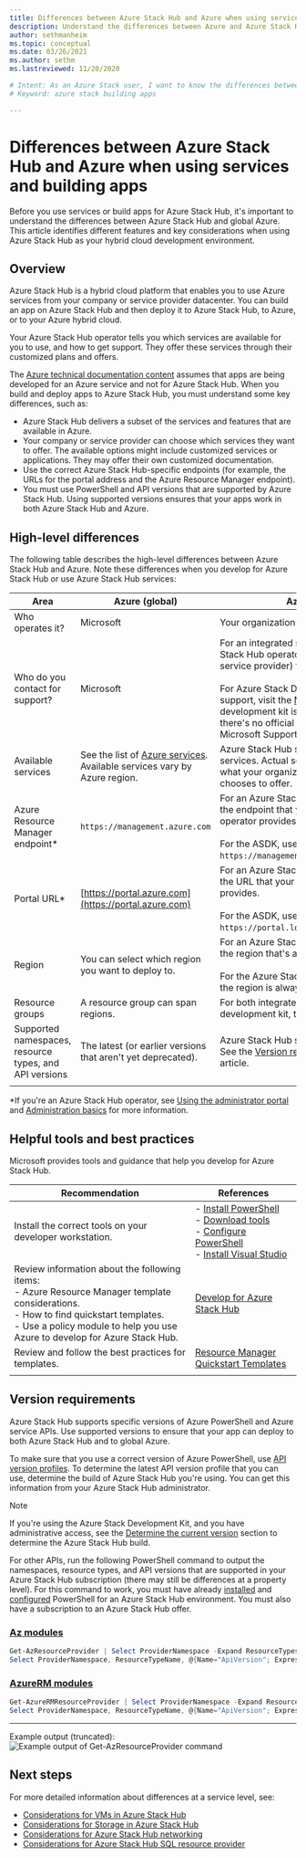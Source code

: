 ```yaml
---
title: Differences between Azure Stack Hub and Azure when using services and building apps
description: Understand the differences between Azure and Azure Stack Hub when using services and building apps.
author: sethmanheim
ms.topic: conceptual
ms.date: 03/26/2021
ms.author: sethm
ms.lastreviewed: 11/20/2020

# Intent: As an Azure Stack user, I want to know the differences between Azure and Azure stack when using services and building apps.
# Keyword: azure stack building apps

---
```



# Differences between Azure Stack Hub and Azure when using services and building apps

Before you use services or build apps for Azure Stack Hub, it's important to understand the differences between Azure Stack Hub and global Azure. This article identifies different features and key considerations when using Azure Stack Hub as your hybrid cloud development environment.

## Overview

Azure Stack Hub is a hybrid cloud platform that enables you to use Azure services from your company or service provider datacenter. You can build an app on Azure Stack Hub and then deploy it to Azure Stack Hub, to Azure, or to your Azure hybrid cloud.

Your Azure Stack Hub operator tells you which services are available for you to use, and how to get support. They offer these services through their customized plans and offers.

The [Azure technical documentation content](/azure) assumes that apps are being developed for an Azure service and not for Azure Stack Hub. When you build and deploy apps to Azure Stack Hub, you must understand some key differences, such as:

* Azure Stack Hub delivers a subset of the services and features that are available in Azure.
* Your company or service provider can choose which services they want to offer. The available options might include customized services or applications. They may offer their own customized documentation.
* Use the correct Azure Stack Hub-specific endpoints (for example, the URLs for the portal address and the Azure Resource Manager endpoint).
* You must use PowerShell and API versions that are supported by Azure Stack Hub. Using supported versions ensures that your apps work in both Azure Stack Hub and Azure.

## High-level differences

The following table describes the high-level differences between Azure Stack Hub and Azure. Note these differences when you develop for Azure Stack Hub or use Azure Stack Hub services:

| Area | Azure (global) | Azure Stack Hub |
| -------- | ------------- | ----------|
| Who operates it? | Microsoft | Your organization or service provider.|
| Who do you contact for support? | Microsoft | For an integrated system, contact your Azure Stack Hub operator (at your organization or service provider) for support.<br><br>For Azure Stack Development Kit (ASDK) support, visit the [Microsoft forums](https://social.msdn.microsoft.com/Forums/en-US/home?forum=AzureStack). Because the development kit is an evaluation environment, there's no official support offered through Microsoft Support.
| Available services | See the list of [Azure services](https://azure.microsoft.com/services). Available services vary by Azure region. | Azure Stack Hub supports a subset of Azure services. Actual services will vary based on what your organization or service provider chooses to offer.
| Azure Resource Manager endpoint* | `https://management.azure.com` | For an Azure Stack Hub integrated system, use the endpoint that your Azure Stack Hub operator provides.<br><br>For the ASDK, use: `https://management.local.azurestack.external`.
| Portal URL* | [https://portal.azure.com](https://portal.azure.com) | For an Azure Stack Hub integrated system, use the URL that your Azure Stack Hub operator provides.<br><br>For the ASDK, use: `https://portal.local.azurestack.external`.
| Region | You can select which region you want to deploy to. | For an  Azure Stack Hub integrated system, use the region that's available on your system.<br><br>For the Azure Stack Development Kit (ASDK), the region is always **local**.
| Resource groups | A resource group can span regions. | For both integrated systems and the development kit, there's only one region.
|Supported namespaces, resource types, and API versions | The latest (or earlier versions that aren't yet deprecated). | Azure Stack Hub supports specific versions. See the [Version requirements](#version-requirements) section of this article.
| | |

*If you're an Azure Stack Hub operator, see [Using the administrator portal](../operator/azure-stack-manage-portals.md) and [Administration basics](../operator/azure-stack-manage-basics.md) for more information.

## Helpful tools and best practices

Microsoft provides tools and guidance that help you develop for Azure Stack Hub.

| Recommendation | References |
| -------- | ------------- |
| Install the correct tools on your developer workstation. | - [Install PowerShell](../operator/powershell-install-az-module.md)<br>- [Download tools](../operator/azure-stack-powershell-download.md)<br>- [Configure PowerShell](azure-stack-powershell-configure-user.md)<br>- [Install Visual Studio](azure-stack-install-visual-studio.md)
| Review information about the following items:<br>- Azure Resource Manager template considerations.<br>- How to find quickstart templates.<br>- Use a policy module to help you use Azure to develop for Azure Stack Hub. | [Develop for Azure Stack Hub](azure-stack-developer.md) |
| Review and follow the best practices for templates. | [Resource Manager Quickstart Templates](https://aka.ms/aa6yz42)
| | |

## Version requirements

Azure Stack Hub supports specific versions of Azure PowerShell and Azure service APIs. Use supported versions to ensure that your app can deploy to both Azure Stack Hub and to global Azure.

To make sure that you use a correct version of Azure PowerShell, use [API version profiles](azure-stack-version-profiles.md). To determine the latest API version profile that you can use, determine the build of Azure Stack Hub you're using. You can get this information from your Azure Stack Hub administrator.

> [!NOTE]
> If you're using the Azure Stack Development Kit, and you have administrative access, see the [Determine the current version](../operator/azure-stack-updates.md) section to determine the Azure Stack Hub build.

For other APIs, run the following PowerShell command to output the namespaces, resource types, and API versions that are supported in your Azure Stack Hub subscription (there may still be differences at a property level). For this command to work, you must have already [installed](../operator/powershell-install-az-module.md) and [configured](azure-stack-powershell-configure-user.md) PowerShell for an Azure Stack Hub environment. You must also have a subscription to an Azure Stack Hub offer.

### [Az modules](#tab/az)

```powershell
Get-AzResourceProvider | Select ProviderNamespace -Expand ResourceTypes | Select * -Expand ApiVersions | `
Select ProviderNamespace, ResourceTypeName, @{Name="ApiVersion"; Expression={$_}} 
```
### [AzureRM modules](#tab/azurerm)

```powershell
Get-AzureRMResourceProvider | Select ProviderNamespace -Expand ResourceTypes | Select * -Expand ApiVersions | `
Select ProviderNamespace, ResourceTypeName, @{Name="ApiVersion"; Expression={$_}} 
```

---




Example output (truncated):
![Example output of Get-AzResourceProvider command](media/azure-stack-considerations/image1.png)

## Next steps

For more detailed information about differences at a service level, see:

* [Considerations for VMs in Azure Stack Hub](azure-stack-vm-considerations.md)
* [Considerations for Storage in Azure Stack Hub](azure-stack-acs-differences.md)
* [Considerations for Azure Stack Hub networking](azure-stack-network-differences.md)
* [Considerations for Azure Stack Hub SQL resource provider](../operator/azure-stack-sql-resource-provider.md)
